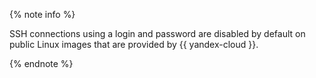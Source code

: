 {% note info %}

SSH connections using a login and password are disabled by default on public Linux images that are provided by {{ yandex-cloud }}.

{% endnote %}

